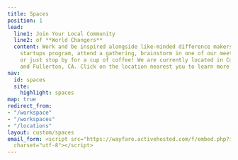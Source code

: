 ```yaml
---
title: Spaces
position: 1
lead:
  line1: Join Your Local Community
  line2: of **World Changers**
  content: Work and be inspired alongside like-minded difference makers, join a local
    startups program, attend a gathering, brainstorm in one of our meeting rooms,
    or just stop by for a cup of coffee! We are currently located in Costa Mesa, CA
    and Fullerton, CA. Click on the location nearest you to learn more and get involved!
nav:
  id: spaces
  site:
    highlight: spaces
map: true
redirect_from:
- "/workspace"
- "/workspaces"
- "/locations"
layout: custom/spaces
email_form: <script src="https://wayfare.activehosted.com/f/embed.php?id=22" type="text/javascript"
  charset="utf-8"></script>
---
```

